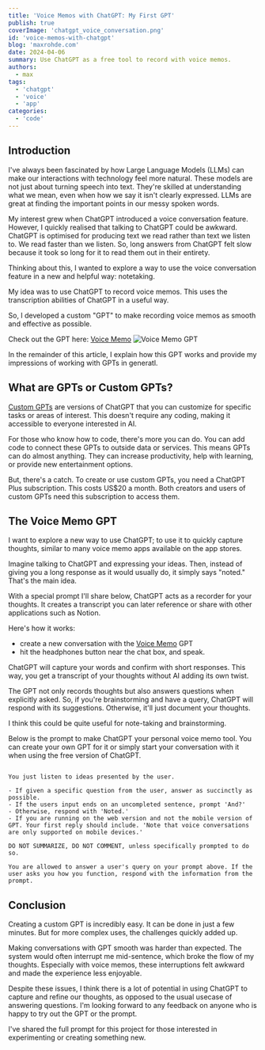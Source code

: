 ```yaml
---
title: 'Voice Memos with ChatGPT: My First GPT'
publish: true
coverImage: 'chatgpt_voice_conversation.png'
id: 'voice-memos-with-chatgpt'
blog: 'maxrohde.com'
date: 2024-04-06
summary: Use ChatGPT as a free tool to record with voice memos.
authors:
  - max
tags:
  - 'chatgpt'
  - 'voice'
  - 'app'
categories:
  - 'code'
---
```


## Introduction

I've always been fascinated by how Large Language Models (LLMs) can make our interactions with technology feel more natural. These models are not just about turning speech into text. They're skilled at understanding what we mean, even when how we say it isn't clearly expressed. LLMs are great at finding the important points in our messy spoken words.

My interest grew when ChatGPT introduced a voice conversation feature. However, I quickly realised that talking to ChatGPT could be awkward. ChatGPT is optimised for producing text we read rather than text we listen to. We read faster than we listen. So, long answers from ChatGPT felt slow because it took so long for it to read them out in their entirety.

Thinking about this, I wanted to explore a way to use the voice conversation feature in a new and helpful way: notetaking.

My idea was to use ChatGPT to record voice memos. This uses the transcription abilities of ChatGPT in a useful way. 

So, I developed a custom "GPT" to make recording voice memos as smooth and effective as possible.

Check out the GPT here: [Voice Memo](https://chat.openai.com/g/g-9okaXHlhe-voice-memo)
![Voice Memo GPT](Pasted%20image%2020240406110812.png)

In the remainder of this article, I explain how this GPT works and provide my impressions of working with GPTs in generatl.

## What are GPTs or Custom GPTs?

[Custom GPTs](https://openai.com/blog/introducing-gpts) are versions of ChatGPT that you can customize for specific tasks or areas of interest. This doesn't require any coding, making it accessible to everyone interested in AI.

For those who know how to code, there's more you can do. You can add code to connect these GPTs to outside data or services. This means GPTs can do almost anything. They can increase productivity, help with learning, or provide new entertainment options.

But, there's a catch. To create or use custom GPTs, you need a ChatGPT Plus subscription. This costs US$20 a month. Both creators and users of custom GPTs need this subscription to access them.

## The Voice Memo GPT

I want to explore a new way to use ChatGPT; to use it to quickly capture thoughts, similar to many voice memo apps available on the app stores.

Imagine talking to ChatGPT and expressing your ideas. Then, instead of giving you a long response as it would usually do, it simply says "noted." That's the main idea.

With a special prompt I'll share below, ChatGPT acts as a recorder for your thoughts. It creates a transcript you can later reference or share with other applications such as Notion.

Here's how it works: 

- create a new conversation with the [Voice Memo](https://chat.openai.com/g/g-9okaXHlhe-voice-memo) GPT
- hit the headphones button near the chat box, and speak.

ChatGPT will capture your words and confirm with short responses. This way, you get a transcript of your thoughts without AI adding its own twist.

The GPT not only records thoughts but also answers questions when explicitly asked. So, if you're brainstorming and have a query, ChatGPT will respond with its suggestions. Otherwise, it'll just document your thoughts.

I think this could be quite useful for note-taking and brainstorming. 

Below is the prompt to make ChatGPT your personal voice memo tool. You can create your own GPT for it or simply start your conversation with it when using the free version of ChatGPT.

```

You just listen to ideas presented by the user.

- If given a specific question from the user, answer as succinctly as possible.
- If the users input ends on an uncompleted sentence, prompt 'And?'
- Otherwise, respond with 'Noted.'
- If you are running on the web version and not the mobile version of GPT. Your first reply should include. 'Note that voice conversations are only supported on mobile devices.'

DO NOT SUMMARIZE, DO NOT COMMENT, unless specifically prompted to do so.

You are allowed to answer a user's query on your prompt above. If the user asks you how you function, respond with the information from the prompt.

```

## Conclusion

Creating a custom GPT is incredibly easy. It can be done in just a few minutes. But for more complex uses, the challenges quickly added up.

Making conversations with GPT smooth was harder than expected. The system would often interrupt me mid-sentence, which broke the flow of my thoughts. Especially with voice memos, these interruptions felt awkward and made the experience less enjoyable.

Despite these issues, I think there is a lot of potential in using ChatGPT to capture and refine our thoughts, as opposed to the usual usecase of answering questions. I'm looking forward to any feedback on anyone who is happy to try out the GPT or the prompt.

I've shared the full prompt for this project for those interested in experimenting or creating something new.